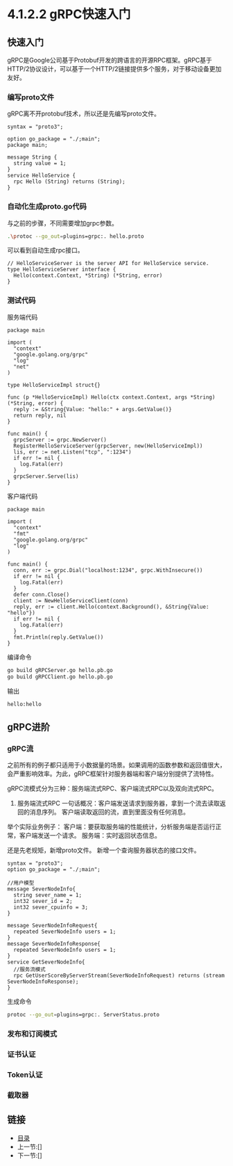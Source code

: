 # 4.1.2.2 gRPC快速入门

## 快速入门

gRPC是Google公司基于Protobuf开发的跨语言的开源RPC框架。gRPC基于HTTP/2协议设计，可以基于一个HTTP/2链接提供多个服务，对于移动设备更加友好。

### 编写proto文件

gRPC离不开protobuf技术，所以还是先编写proto文件。

```code
syntax = "proto3";

option go_package = "./;main";
package main;

message String {
  string value = 1;
}
service HelloService {
  rpc Hello (String) returns (String);
}

```

### 自动化生成proto.go代码

与之前的步骤，不同需要增加grpc参数。

```bash
.\protoc --go_out=plugins=grpc:. hello.proto
```

可以看到自动生成rpc接口。

```code
// HelloServiceServer is the server API for HelloService service.
type HelloServiceServer interface {
  Hello(context.Context, *String) (*String, error)
}
```

### 测试代码

服务端代码

```code
package main

import (
  "context"
  "google.golang.org/grpc"
  "log"
  "net"
)

type HelloServiceImpl struct{}

func (p *HelloServiceImpl) Hello(ctx context.Context, args *String) (*String, error) {
  reply := &String{Value: "hello:" + args.GetValue()}
  return reply, nil
}

func main() {
  grpcServer := grpc.NewServer()
  RegisterHelloServiceServer(grpcServer, new(HelloServiceImpl))
  lis, err := net.Listen("tcp", ":1234")
  if err != nil {
    log.Fatal(err)
  }
  grpcServer.Serve(lis)
}

```

客户端代码

```code
package main

import (
  "context"
  "fmt"
  "google.golang.org/grpc"
  "log"
)

func main() {
  conn, err := grpc.Dial("localhost:1234", grpc.WithInsecure())
  if err != nil {
    log.Fatal(err)
  }
  defer conn.Close()
  client := NewHelloServiceClient(conn)
  reply, err := client.Hello(context.Background(), &String{Value: "hello"})
  if err != nil {
    log.Fatal(err)
  }
  fmt.Println(reply.GetValue())
}

```

编译命令

```bash
go build gRPCServer.go hello.pb.go
go build gRPCClient.go hello.pb.go
```

输出

```text
hello:hello
```

## gRPC进阶

### gRPC流

之前所有的例子都只适用于小数据量的场景。如果调用的函数参数和返回值很大，会严重影响效率。为此，gRPC框架针对服务器端和客户端分别提供了流特性。

gRPC流模式分为三种：服务端流式RPC、客户端流式RPC以及双向流式RPC。

1. 服务端流式RPC
一句话概况：客户端发送请求到服务器，拿到一个流去读取返回的消息序列。 客户端读取返回的流，直到里面没有任何消息。

举个实际业务例子：
客户端：要获取服务端的性能统计，分析服务端是否运行正常，客户端发送一个请求。
服务端：实时返回状态信息。

还是先老规矩，新增proto文件。
新增一个查询服务器状态的接口文件。

```code
syntax = "proto3";
option go_package = "./;main";

//用户模型
message SeverNodeInfo{
  string sever_name = 1;
  int32 sever_id = 2;
  int32 sever_cpuinfo = 3;
}

message SeverNodeInfoRequest{
  repeated SeverNodeInfo users = 1;
}
message SeverNodeInfoResponse{
  repeated SeverNodeInfo users = 1;
}
service GetSeverNodeInfo{
  //服务流模式
  rpc GetUserScoreByServerStream(SeverNodeInfoRequest) returns (stream SeverNodeInfoResponse);
}

```

生成命令

```bash
protoc --go_out=plugins=grpc:. ServerStatus.proto
```

### 发布和订阅模式

### 证书认证

### Token认证

### 截取器

## 链接

- [目录](directory.md)
- 上一节:[]
- 下一节:[]
